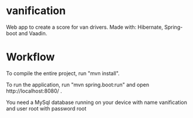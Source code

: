 vanification
==============

Web app to create a score for van drivers. 
Made with:
Hibernate, Spring-boot and Vaadin.

Workflow
========

To compile the entire project, run "mvn install".

To run the application, run "mvn spring.boot:run" and open http://localhost:8080/ .

You need a MySql database running on your device with name vanification and user root with password root

